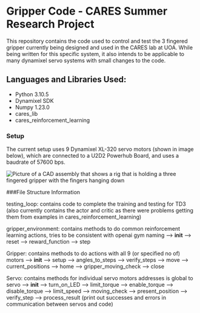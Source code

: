# Gripper Code - CARES Summer Research Project 

This repository contains the code used to control and test the 3 fingered gripper currently being designed and used in the CARES lab at UOA. 
While being written for this specific system, it also intends to be applicable to many dynamixel servo systems with small changes to the code.   
 
## Languages and Libraries Used: 

- Python 3.10.5
- Dynamixel SDK 
- Numpy 1.23.0 
- cares_lib
- cares_reinforcement_learning

### Setup 

The current setup uses 9 Dynamixel XL-320 servo motors (shown in image below), which are connected to a U2D2 Powerhub Board, and uses a baudrate of 57600 bps. 

![Picture of a CAD assembly that shows a rig that is holding a three fingered gripper with the fingers hanging down](https://user-images.githubusercontent.com/105029122/205157459-ef70f9fb-dcea-464a-af8a-14d66047497a.png)

###File Structure Information

testing_loop: contains code to complete the training and testing for TD3 (also currently contains the actor and critic as there were problems getting them from examples in cares_reinforcement_learning)

gripper_environment: contains methods to do common reinforcement learning actions, tries to be consistent with openai gym naming
--> __init__
--> reset
--> reward_function
--> step

Gripper: contains methods to do actions with all 9 (or specified no of) motors
--> __init__
--> setup 
--> angles_to_steps
--> verify_steps
--> move
--> current_positions
--> home
--> gripper_moving_check
--> close

Servo: contains methods for individual servo motors
addresses is global to servo
--> __init__
--> turn_on_LED
--> limit_torque
--> enable_torque
--> disable_torque
--> limit_speed
--> moving_check
--> present_position
--> verify_step
--> process_result (print out successes and errors in communication between servos and code)






